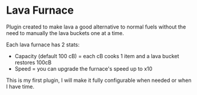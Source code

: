# Lava Furnace

Plugin created to make lava a good alternative to normal fuels without the need to manually the lava buckets one at a time.

Each lava furnace has 2 stats:

- Capacity (default 100 cB) = each cB cooks 1 item and a lava bucket restores 100cB
- Speed = you can upgrade the furnace's speed up to x10

This is my first plugin, I will make it fully configurable when needed or when I have time.
